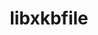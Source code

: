 ---
title: "libxkbfile"
layout: cache
categories: [package, develop-2024-08-04]
meta: {"versions": ["1.1.3"], "compilers": ["gcc@=11.1.0", "oneapi@=2024.2.0"], "oss": ["ubuntu20.04", "ubuntu22.04"], "platforms": ["linux"], "targets": ["x86_64_v3"], "stacks": ["data-vis-sdk", "e4s-oneapi", "root"], "num_specs": 2, "num_specs_by_stack": {"data-vis-sdk": 1, "root": 2, "e4s-oneapi": 1}}
spec_details: [{"hash": "fkxgmzg53ivg2u36xrokzelletg73xjy", "compiler": "gcc@=11.1.0", "versions": ["1.1.3"], "os": "ubuntu20.04", "platform": "linux", "target": "x86_64_v3", "variants": ["build_system=autotools"], "stacks": ["data-vis-sdk", "root"], "size": "-", "tarball": "https://binaries.spack.io/develop-2024-08-04/build_cache/linux-ubuntu20.04-x86_64_v3/gcc-11.1.0/libxkbfile-1.1.3/linux-ubuntu20.04-x86_64_v3-gcc-11.1.0-libxkbfile-1.1.3-fkxgmzg53ivg2u36xrokzelletg73xjy.spack"}, {"hash": "3clwjg2xt57nleptevsxbfqhjqkscyge", "compiler": "oneapi@=2024.2.0", "versions": ["1.1.3"], "os": "ubuntu22.04", "platform": "linux", "target": "x86_64_v3", "variants": ["build_system=autotools"], "stacks": ["root", "e4s-oneapi"], "size": "-", "tarball": "https://binaries.spack.io/develop-2024-08-04/build_cache/linux-ubuntu22.04-x86_64_v3/oneapi-2024.2.0/libxkbfile-1.1.3/linux-ubuntu22.04-x86_64_v3-oneapi-2024.2.0-libxkbfile-1.1.3-3clwjg2xt57nleptevsxbfqhjqkscyge.spack"}]
---